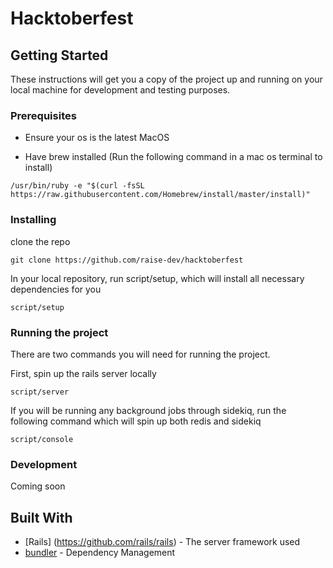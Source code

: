 # Hacktoberfest

## Getting Started

These instructions will get you a copy of the project up and running on your local machine for development and testing purposes.

### Prerequisites

- Ensure your os is the latest MacOS

- Have brew installed (Run the following command in a mac os terminal to install)

```
/usr/bin/ruby -e "$(curl -fsSL https://raw.githubusercontent.com/Homebrew/install/master/install)"
```

### Installing

clone the repo

```
git clone https://github.com/raise-dev/hacktoberfest
```

In your local repository, run script/setup, which will install all necessary dependencies for you

```
script/setup
```

### Running the project

There are two commands you will need for running the project.

First, spin up the rails server locally

```
script/server
```

If you will be running any background jobs through sidekiq, run the following command which will spin up both redis and sidekiq

```
script/console
```

### Development

Coming soon

## Built With

* [Rails] (https://github.com/rails/rails) - The server framework used
* [bundler](https://github.com/bundler/bundler) - Dependency Management
